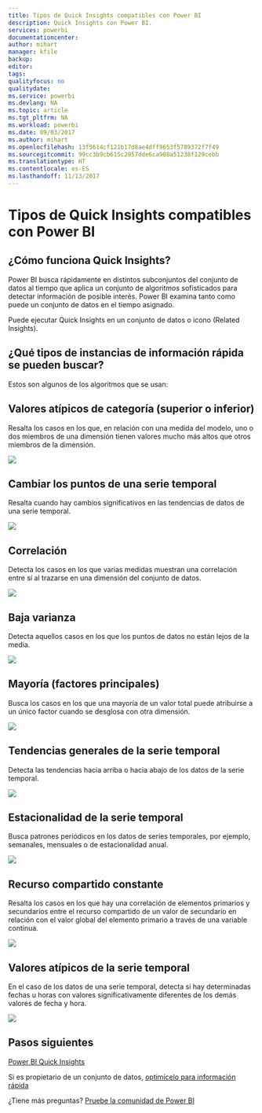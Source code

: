 ```yaml
---
title: Tipos de Quick Insights compatibles con Power BI
description: Quick Insights con Power BI.
services: powerbi
documentationcenter: 
author: mihart
manager: kfile
backup: 
editor: 
tags: 
qualityfocus: no
qualitydate: 
ms.service: powerbi
ms.devlang: NA
ms.topic: article
ms.tgt_pltfrm: NA
ms.workload: powerbi
ms.date: 09/03/2017
ms.author: mihart
ms.openlocfilehash: 13f5614cf121b17d8ae4dff9653f5789372f7f49
ms.sourcegitcommit: 99cc3b9cb615c2957dde6ca908a51238f129cebb
ms.translationtype: HT
ms.contentlocale: es-ES
ms.lasthandoff: 11/13/2017
---
```

# <a name="types-of-quick-insights-supported-by-power-bi"></a>Tipos de Quick Insights compatibles con Power BI
## <a name="how-does-quick-insights-work"></a>¿Cómo funciona Quick Insights?
Power BI busca rápidamente en distintos subconjuntos del conjunto de datos al tiempo que aplica un conjunto de algoritmos sofisticados para detectar información de posible interés. Power BI examina tanto como puede un conjunto de datos en el tiempo asignado.

Puede ejecutar Quick Insights en un conjunto de datos o icono (Related Insights).   

## <a name="what-types-of-quick-insights-can-we-find"></a>¿Qué tipos de instancias de información rápida se pueden buscar?
Estos son algunos de los algoritmos que se usan:

## <a name="category-outliers-topbottom"></a>Valores atípicos de categoría (superior o inferior)
Resalta los casos en los que, en relación con una medida del modelo, uno o dos miembros de una dimensión tienen valores mucho más altos que otros miembros de la dimensión.  

![](media/service-insight-types/pbi_auto_insight_types_category_outliers.png)

## <a name="change-points-in-a-time-series"></a>Cambiar los puntos de una serie temporal
Resalta cuando hay cambios significativos en las tendencias de datos de una serie temporal.

![](media/service-insight-types/pbi_auto_insight_types_changepoint.png)

## <a name="correlation"></a>Correlación
Detecta los casos en los que varias medidas muestran una correlación entre sí al trazarse en una dimensión del conjunto de datos.

![](media/service-insight-types/pbi_auto_insight_types_correlation.png)

## <a name="low-variance"></a>Baja varianza
Detecta aquellos casos en los que los puntos de datos no están lejos de la media.

![](media/service-insight-types/power-bi-low-variance.png)

## <a name="majority-major-factors"></a>Mayoría (factores principales)
Busca los casos en los que una mayoría de un valor total puede atribuirse a un único factor cuando se desglosa con otra dimensión.  

![](media/service-insight-types/pbi_auto_insight_types_majority.png)

## <a name="overall-trends-in-time-series"></a>Tendencias generales de la serie temporal
Detecta las tendencias hacia arriba o hacia abajo de los datos de la serie temporal.

![](media/service-insight-types/pbi_auto_insight_types_trend.png)

## <a name="seasonality-in-time-series"></a>Estacionalidad de la serie temporal
Busca patrones periódicos en los datos de series temporales, por ejemplo, semanales, mensuales o de estacionalidad anual.

![](media/service-insight-types/pbi_auto_insight_types_seasonality_new.png)

## <a name="steady-share"></a>Recurso compartido constante
Resalta los casos en los que hay una correlación de elementos primarios y secundarios entre el recurso compartido de un valor de secundario en relación con el valor global del elemento primario a través de una variable continua.

![](media/service-insight-types/pbi_auto_insight_types_steadyshare.png)

## <a name="time-series-outliers"></a>Valores atípicos de la serie temporal
En el caso de los datos de una serie temporal, detecta si hay determinadas fechas u horas con valores significativamente diferentes de los demás valores de fecha y hora.

![](media/service-insight-types/pbi_auto_insight_types_time_series_outliers.png)

## <a name="next-steps"></a>Pasos siguientes
[Power BI Quick Insights](service-insights.md)

Si es propietario de un conjunto de datos, [optimícelo para información rápida](service-insights-optimize.md)

¿Tiene más preguntas? [Pruebe la comunidad de Power BI](http://community.powerbi.com/)

